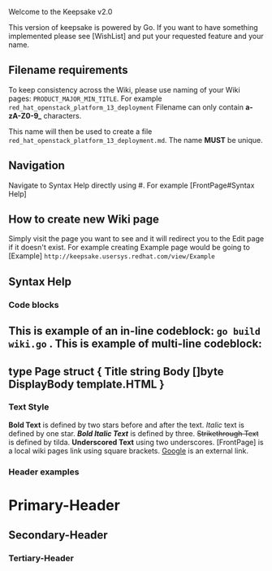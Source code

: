 Welcome to the Keepsake v2.0

This version of keepsake is powered by Go. If you want to have something implemented please see [WishList] and put your requested feature and your name.

## Filename requirements
To keep consistency across the Wiki, please use naming of your Wiki pages: `PRODUCT_MAJOR_MIN_TITLE`. For example `red_hat_openstack_platform_13_deployment`
Filename can only contain **a-zA-Z0-9_** characters.

This name will then be used to create a file `red_hat_openstack_platform_13_deployment.md`. The name **MUST** be unique.

## Navigation
Navigate to Syntax Help directly using #. For example [FrontPage#Syntax Help]

## How to create new Wiki page
Simply visit the page you want to see and it will redirect you to the Edit page if it doesn't exist.
For example creating Example page would be going to [Example] `http://keepsake.usersys.redhat.com/view/Example` 

## Syntax Help
### Code blocks
This is example of an in-line codeblock: `go build wiki.go` .
This is example of multi-line codeblock:
----
type Page struct {
	Title string
	Body  []byte
        DisplayBody template.HTML
}
----
### Text Style
**Bold Text** is defined by two stars before and after the text.
*Italic* text is defined by one star.
***Bold Italic Text*** is defined by three.
~~Strikethrough Text~~ is defined by tilda.
__Underscored Text__ using two underscores.
[FrontPage] is a local wiki pages link using square brackets.
[Google](https://www.google.com) is an external link.

### Header examples
# Primary-Header
## Secondary-Header 
### Tertiary-Header
